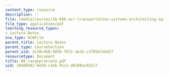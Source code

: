```yaml
---
content_type: resource
description: ''
file: /media/courses/16-886-air-transportation-systems-architecting-spring-2004/269d04429e56c3eb91c1d0188ac022c7_08_cargopration2.pdf
file_type: application/pdf
learning_resource_types:
- Lecture Notes
ocw_type: OCWFile
parent_title: Lecture Notes
parent_type: CourseSection
parent_uid: 2c58cdb8-9058-f972-ab1b-c1f056feb427
resourcetype: Document
title: 08_cargopration2.pdf
uid: 269d0442-9e56-c3eb-91c1-d0188ac022c7
---
```

